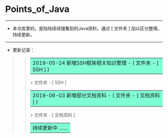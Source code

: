 # Points_of_Java
***
* 本仓库里的，是陆陆续续搜集到的Java资料，通过 [ 文件夹 ] 加以区分整理。持续更新。
***
* 更新记录：
>> <table><tr><td bgcolor=#7FFFD4>  2019-05-24 新增SSH框架相关知识整理 - ( 文件夹 - [ SSH ] )  </td></tr></table>
>>> 文件夹 - [ SSH ]
>> <table><tr><td bgcolor=#7FFFD4>  2019-06-03 新增部分文档资料 - ( 文件夹 - [ 文档资料 ] )  </td></tr></table>
>>> 文件夹 - [ 文档资料 ]
>> <table><tr><td bgcolor=#7FFFD4>  持续更新中 ……  </td></tr></table>

